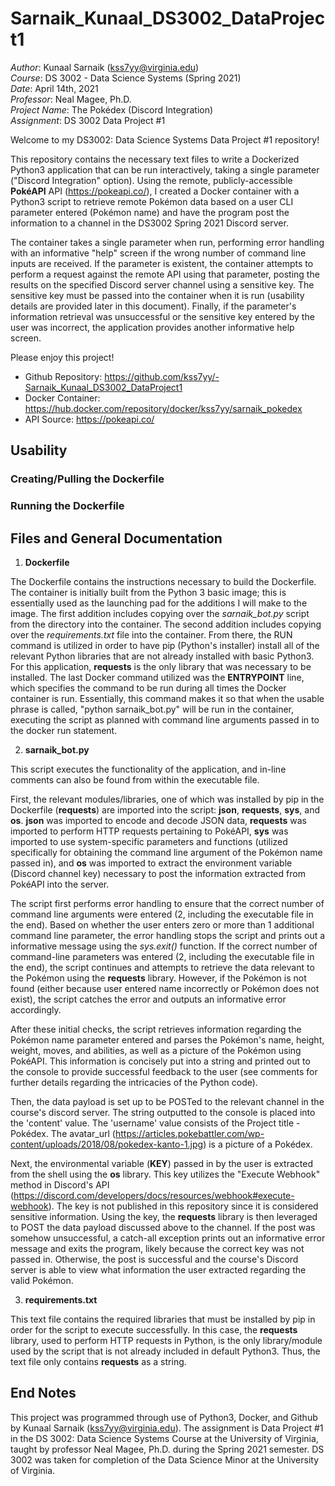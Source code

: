 # Sarnaik_Kunaal_DS3002_DataProject1

*Author*: Kunaal Sarnaik (kss7yy@virginia.edu)<br/>
*Course*: DS 3002 - Data Science Systems (Spring 2021)<br/>
*Date*: April 14th, 2021<br/>
*Professor*: Neal Magee, Ph.D.<br/>
*Project Name*: The Pokédex (Discord Integration)<br/>
*Assignment*: DS 3002 Data Project #1<br/>

Welcome to my DS3002: Data Science Systems Data Project #1 repository!

This repository contains the necessary text files to write a Dockerized Python3 application that can be run interactively, taking a single parameter ("Discord Integration" option). Using the remote, publicly-accessible **PokéAPI** API (https://pokeapi.co/), I created a Docker container with a Python3 script to retrieve remote Pokémon data based on a user CLI parameter entered (Pokémon name) and have the program post the information to a channel in the DS3002 Spring 2021 Discord server.

The container takes a single parameter when run, performing error handling with an informative "help" screen if the wrong number of command line inputs are received. If the parameter is existent, the container attempts to perform a request against the remote API using that parameter, posting the results on the specified Discord server channel using a sensitive key. The sensitive key must be passed into the container when it is run (usability details are provided later in this document). Finally, if the parameter's information retrieval was unsuccessful or the sensitive key entered by the user was incorrect, the application provides another informative help screen.

Please enjoy this project!

- Github Repository: https://github.com/kss7yy/-Sarnaik_Kunaal_DS3002_DataProject1
- Docker Container: https://hub.docker.com/repository/docker/kss7yy/sarnaik_pokedex
- API Source: https://pokeapi.co/

## Usability

### Creating/Pulling the Dockerfile

### Running the Dockerfile

## Files and General Documentation

1. **Dockerfile**

The Dockerfile contains the instructions necessary to build the Dockerfile. The container is initially built from the Python 3 basic image; this is essentially used as the launching pad for the additions I will make to the image. The first addition includes copying over the *sarnaik_bot.py* script from the directory into the container. The second addition includes copying over the *requirements.txt* file into the container. From there, the RUN command is utilized in order to have pip (Python's installer) install all of the relevant Python libraries that are not already installed with basic Python3. For this application, **requests** is the only library that was necessary to be installed. The last Docker command utilized was the **ENTRYPOINT** line, which specifies the command to be run during all times the Docker container is run. Essentially, this command makes it so that when the usable phrase is called, "python sarnaik_bot.py" will be run in the container, executing the script as planned with command line arguments passed in to the docker run statement.

2. **sarnaik_bot.py**

This script executes the functionality of the application, and in-line comments can also be found from within the executable file. 

First, the relevant modules/libraries, one of which was installed by pip in the Dockerfile (**requests**) are imported into the script: **json**, **requests**, **sys**, and **os**. **json** was imported to encode and decode JSON data, **requests** was imported to perform HTTP requests pertaining to PokéAPI, **sys** was imported to use system-specific parameters and functions (utilized specifically for obtaining the command line argument of the Pokémon name passed in), and **os** was imported to extract the environment variable (Discord channel key) necessary to post the information extracted from PokéAPI into the server.

The script first performs error handling to ensure that the correct number of command line arguments were entered (2, including the executable file in the end). Based on whether the user enters zero or more than 1 additional command line parameter, the error handling stops the script and prints out a informative message using the *sys.exit()* function. If the correct number of command-line parameters was entered (2, including the executable file in the end), the script continues and attempts to retrieve the data relevant to the Pokémon using the **requests** library. However, if the Pokémon is not found (either because user entered name incorrectly or Pokémon does not exist), the script catches the error and outputs an informative error accordingly.

After these initial checks, the script retrieves information regarding the Pokémon name parameter entered and parses the Pokémon's name, height, weight, moves, and abilities, as well as a picture of the Pokémon using PokéAPI. This information is concisely put into a string and printed out to the console to provide successful feedback to the user (see comments for further details regarding the intricacies of the Python code).

Then, the data payload is set up to be POSTed to the relevant channel in the course's discord server. The string outputted to the console is placed into the 'content' value. The 'username' value consists of the Project title - Pokédex. The avatar_url (https://articles.pokebattler.com/wp-content/uploads/2018/08/pokedex-kanto-1.jpg) is a picture of a Pokédex. 

Next, the environmental variable (**KEY**) passed in by the user is extracted from the shell using the **os** library. This key utilizes the "Execute Webhook" method in Discord's API (https://discord.com/developers/docs/resources/webhook#execute-webhook). The key is not published in this repository since it is considered sensitive information. Using the key, the **requests** library is then leveraged to POST the data payload discussed above to the channel. If the post was somehow unsuccessful, a catch-all exception prints out an informative error message and exits the program, likely because the correct key was not passed in. Otherwise, the post is successful and the course's Discord server is able to view what information the user extracted regarding the valid Pokémon.

3. **requirements.txt**

This text file contains the required libraries that must be installed by pip in order for the script to execute successfully. In this case, the **requests** library, used to perform HTTP requests in Python, is the only library/module used by the script that is not already included in default Python3. Thus, the text file only contains **requests** as a string.

## End Notes

This project was programmed through use of Python3, Docker, and Github by Kunaal Sarnaik (kss7yy@virginia.edu). The assignment is Data Project #1 in the DS 3002: Data Science Systems Course at the University of Virginia, taught by professor Neal Magee, Ph.D. during the Spring 2021 semester. DS 3002 was taken for completion of the Data Science Minor at the University of Virginia.